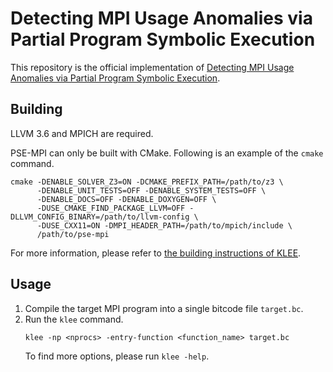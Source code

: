 Detecting MPI Usage Anomalies via Partial Program Symbolic Execution
================

This repository is the official implementation of [Detecting MPI Usage Anomalies via Partial Program Symbolic Execution](https://dl.acm.org/doi/10.1109/SC.2018.00066).

## Building

LLVM 3.6 and MPICH are required.

PSE-MPI can only be built with CMake.  Following is an example of the `cmake` command.

```
cmake -DENABLE_SOLVER_Z3=ON -DCMAKE_PREFIX_PATH=/path/to/z3 \
      -DENABLE_UNIT_TESTS=OFF -DENABLE_SYSTEM_TESTS=OFF \
      -DENABLE_DOCS=OFF -DENABLE_DOXYGEN=OFF \
      -DUSE_CMAKE_FIND_PACKAGE_LLVM=OFF -DLLVM_CONFIG_BINARY=/path/to/llvm-config \
      -DUSE_CXX11=ON -DMPI_HEADER_PATH=/path/to/mpich/include \
      /path/to/pse-mpi
```
For more information, please refer to [the building instructions of KLEE](http://klee.github.io/).

## Usage

1. Compile the target MPI program into a single bitcode file `target.bc`.
2. Run the `klee` command.
    ```
    klee -np <nprocs> -entry-function <function_name> target.bc
    ```
    To find more options, please run `klee -help`.
